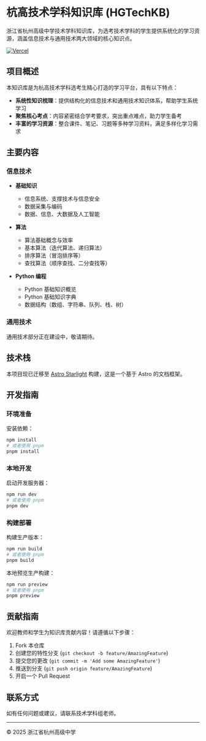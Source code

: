 # 杭高技术学科知识库 (HGTechKB)

浙江省杭州高级中学技术学科知识库，为选考技术学科的学生提供系统化的学习资源，涵盖信息技术与通用技术两大领域的核心知识点。

[![Vercel](https://img.shields.io/badge/Powered%20by-Vercel-black.svg?style=flat-square)](https://vercel.com)

## 项目概述

本知识库是为杭高技术学科选考生精心打造的学习平台，具有以下特点：

- **系统性知识梳理**：提供结构化的信息技术和通用技术知识体系，帮助学生系统学习
- **聚焦核心考点**：内容紧密结合学考要求，突出重点难点，助力学生备考
- **丰富的学习资源**：整合课件、笔记、习题等多种学习资料，满足多样化学习需求

## 主要内容

### 信息技术

- **基础知识**
  - 信息系统、支撑技术与信息安全
  - 数据采集与编码
  - 数据、信息、大数据及人工智能

- **算法**
  - 算法基础概念与效率
  - 基本算法（迭代算法、递归算法）
  - 排序算法（冒泡排序等）
  - 查找算法（顺序查找、二分查找等）

- **Python 编程**
  - Python 基础知识概览
  - Python 基础知识字典
  - 数据结构（数组、字符串、队列、栈、树）

### 通用技术

通用技术部分正在建设中，敬请期待。

## 技术栈

本项目现已迁移至 [Astro Starlight](https://starlight.astro.build/) 构建，这是一个基于 Astro 的文档框架。

## 开发指南

### 环境准备

安装依赖：

```bash
npm install
# 或者使用 pnpm
pnpm install
```

### 本地开发

启动开发服务器：

```bash
npm run dev
# 或者使用 pnpm
pnpm dev
```

### 构建部署

构建生产版本：

```bash
npm run build
# 或者使用 pnpm
pnpm build
```

本地预览生产构建：

```bash
npm run preview
# 或者使用 pnpm
pnpm preview
```

## 贡献指南

欢迎教师和学生为知识库贡献内容！请遵循以下步骤：

1. Fork 本仓库
2. 创建您的特性分支 (`git checkout -b feature/AmazingFeature`)
3. 提交您的更改 (`git commit -m 'Add some AmazingFeature'`)
4. 推送到分支 (`git push origin feature/AmazingFeature`)
5. 开启一个 Pull Request

## 联系方式

如有任何问题或建议，请联系技术学科组老师。

---

© 2025 浙江省杭州高级中学
